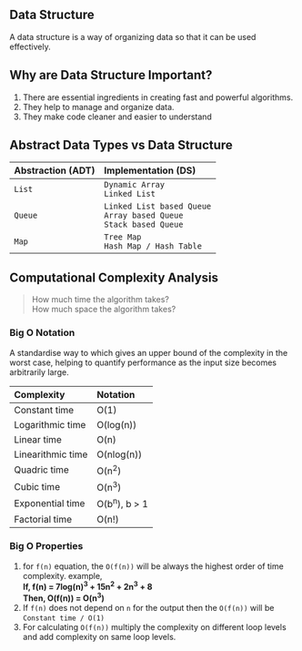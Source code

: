 ## Data Structure
A data structure is a way of organizing data so that it can be used effectively.

## Why are Data Structure Important?
1. There are essential ingredients in creating fast and powerful algorithms.
2. They help to manage and organize data.
3. They make code cleaner and easier to understand

## Abstract Data Types vs Data Structure
| Abstraction (ADT) | Implementation (DS)                                                           |
|:------------------|:------------------------------------------------------------------------------|
| `List`            | `Dynamic Array` <br/> `Linked List`                                           |
| `Queue`           | `Linked List based Queue` <br/> `Array based Queue` <br/> `Stack based Queue` |
| `Map`             | `Tree Map` <br/> `Hash Map / Hash Table`                                      |

## Computational Complexity Analysis
> How much time the algorithm takes? <br/>
> How much space the algorithm takes?

### Big O Notation
A standardise way to which gives an upper bound of the complexity in the worst case, helping to quantify performance as the input size becomes arbitrarily large.

| Complexity        | Notation                |
|:------------------|:------------------------|
| Constant time     | O(1)                    |
| Logarithmic time  | O(log(n))               |
| Linear time       | O(n)                    |
| Linearithmic time | O(nlog(n))              |
| Quadric time      | O(n<sup>2</sup>)        |
| Cubic time        | O(n<sup>3</sup>)        |
| Exponential time  | O(b<sup>n</sup>), b > 1 |
| Factorial time    | O(n!)                   |

### Big O Properties
1. for `f(n)` equation, the `O(f(n))` will be always the highest order of time complexity. example,<br />
   **If, f(n) = 7log(n)<sup>3</sup> + 15n<sup>2</sup> + 2n<sup>3</sup> + 8 <br />
   Then, O(f(n)) = O(n<sup>3</sup>)**
2. If `f(n)` does not depend on `n` for the output then the `O(f(n))` will be `Constant time / O(1)`
3. For calculating `O(f(n))` multiply the complexity on different loop levels and add complexity on same loop levels.
